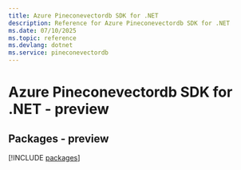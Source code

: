 ```yaml
---
title: Azure Pineconevectordb SDK for .NET
description: Reference for Azure Pineconevectordb SDK for .NET
ms.date: 07/10/2025
ms.topic: reference
ms.devlang: dotnet
ms.service: pineconevectordb
---
```

# Azure Pineconevectordb SDK for .NET - preview
## Packages - preview
[!INCLUDE [packages](pineconevectordb-index.md)]